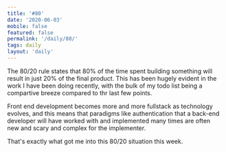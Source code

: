 ```yaml
---
title: '#80'
date: '2020-06-03'
mobile: false
featured: false
permalink: '/daily/80/'
tags: daily
layout: 'daily'
---
```


The 80/20 rule states that 80% of the time spent building something will result in just 20% of the final product. This has been hugely evident in the work I have been doing recently, with the bulk of my todo list being a compartive breeze compared to thr last few points.

Front end development becomes more and more fullstack as technology evolves, and this means that paradigms like authentication that a back-end developer will have worked with and implemented many times are often new and scary and complex for the implementer.

That's exactly what got me into this 80/20 situation this week.
